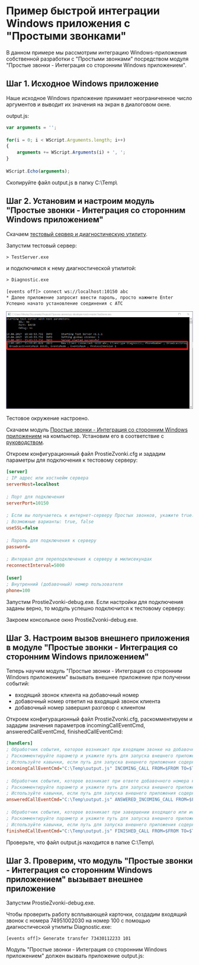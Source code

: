 Пример быстрой интеграции Windows приложения с "Простыми звонками"
==========================================================

В данном примере мы рассмотрим интеграцию Windows-приложения собственной разработки с "Простыми звонками" посредством модуля "Простые звонки - Интеграция со сторонним Windows приложением". 


Шаг 1. Исходное Windows приложение
--------------------------

Наше исходное Windows приложение принимает неограниченное число аргументов и выводит их значения на экран в диалоговом окне.

output.js:

```js
var arguments = '';

for(i = 0; i < WScript.Arguments.length; i++) 
{
	arguments += WScript.Arguments(i) + ', ';	
} 

WScript.Echo(arguments);
```

Скопируйте файл output.js в папку C:\Temp\

Шаг 2. Установим и настроим модуль "Простые звонки - Интеграция со сторонним Windows приложением"
--------------------------------------

Скачаем [тестовый сервер и диагностическую утилиту](https://github.com/vedisoft/pz-developer-tools).

Запустим тестовый сервер:

```
> TestServer.exe
```
	
и подключимся к нему диагностической утилитой:

```
> Diagnostic.exe

[events off]> connect ws://localhost:10150 abc
* Далее приложение запросит ввести пароль, просто нажмите Enter
Успешно начато установление соединения с АТС
```

![Соединение установлено](https://github.com/vedisoft/windows-console-tool/blob/0a45331dbcecb832f7cfb262a3937c4d4327a823/testserver-success.png)

Тестовое окружение настроено.

Скачаем модуль [Простые звонки - Интеграция со сторонним Windows приложением](http://prostiezvonki.ru/installs/ProstieZvonki_Integraciya_s_Windows_Prilozheniem.zip) на компьютер. Установим его в соответствие с [руководством](http://prostiezvonki.ru/documents/Ustanovka_nastroyka_Integraciya_s_Windows_Prilozheniem.pdf).

Откроем конфигурационный файл ProstieZvonki.cfg и зададим параметры для подключения к тестовому серверу:

```ini
[server]
; IP адрес или хостнейм сервера
serverHost=localhost

; Порт для подключения
serverPort=10150

; Если вы получаетесь к интернет-серверу Простых звонков, укажите true.
; Возможные варианты: true, false
useSSL=false

; Пароль для подключения к серверу
password=

; Интервал для переподключения к серверу в милисекундах
reconnectInterval=5000

[user]
; Внутренний (добавочный) номер пользователя
phone=100
```

Запустим ProstieZvonki-debug.exe. Если настройки для подключения заданы верно, то модуль успешно подключится к тестовому серверу:

Закроем консольное окно ProstieZvonki-debug.exe.


Шаг 3. Настроим вызов внешнего приложения в модуле "Простые звонки - Интеграция со сторонним Windows приложением"
--------------------------------------

Теперь научим модуль "Простые звонки - Интеграция со сторонним Windows приложением" вызывать внешнее приложение при получении событий:
- входящий звонок клиента на добавочный номер
- добавочный номер ответил на входящий звонок клиента
- добавочный номер завершил разговор с клиентом

Откроем конфигурационный файл ProstieZvonki.cfg, раскомментируем и зададим значения параметров incomingCallEventCmd, answeredCallEventCmd, finishedCallEventCmd:

```ini
[handlers]
; Обработчик события, которое возникает при входящем звонке на добавочный номер (зазвонил телефон). 
; Раскомментируйте параметр и укажите путь для запуска внешнего приложения. 
; Используйте кавычки, если путь для запуска внешнего приложения содержит пробелы.
incomingCallEventCmd="C:\Temp\output.js" INCOMING_CALL FROM=$FROM TO=$TO LINE=$LINE

; Обработчик события, которое возникает при ответе добавочного номера на входящий звонок (пользователь поднял трубку). 
; Раскомментируйте параметр и укажите путь для запуска внешнего приложения. 
; Используйте кавычки, если путь для запуска внешнего приложения содержит пробелы.
answeredCallEventCmd="C:\Temp\output.js" ANSWERED_INCOMING_CALL FROM=$FROM TO=$TO LINE=$LINE

; Обработчик события, которое возникает при завершении входящего или исходящего звонка на добавочном номере (сотрудник положил трубку). 
; Раскомментируйте параметр и укажите путь для запуска внешнего приложения. 
; Используйте кавычки, если путь для запуска внешнего приложения содержит пробелы.
finishedCallEventCmd="C:\Temp\output.js" FINISHED_CALL FROM=$FROM TO=$TO DATE=$DATE AUDIO=$AUDIO DURATION=$DURATION DIRECTION=$DIRECTION LINE=$LINE
```

Проверьте, что файл output.js находится в папке C:\Temp\

Шаг 3. Проверим, что модуль "Простые звонки - Интеграция со сторонним Windows приложением" вызывает внешнее приложение
--------------------------------------

Запустим ProstieZvonki-debug.exe. 

Чтобы проверить работу всплывающей карточки, создадим входящий звонок с номера 74951002030 на номер 100 с помощью диагностической утилиты Diagnostic.exe:

```
[events off]> Generate transfer 73430112233 101
```

Модуль "Простые звонки - Интеграция со сторонним Windows приложением" должен вызвать приложение output.js:
